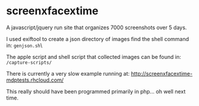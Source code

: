 screenxfacextime
================

A javascript/jquery run site that organizes 7000 screenshots over 5 days.

I used exiftool to create a json directory of images find the shell command in: `genjson.sh`\

The apple script and shell script that collected images can be found in: `/capture-scripts/`

There is currently a very slow example running at: http://screenxfacextime-mdptests.rhcloud.com/

This really should have been programmed primarily in php... oh well next time.